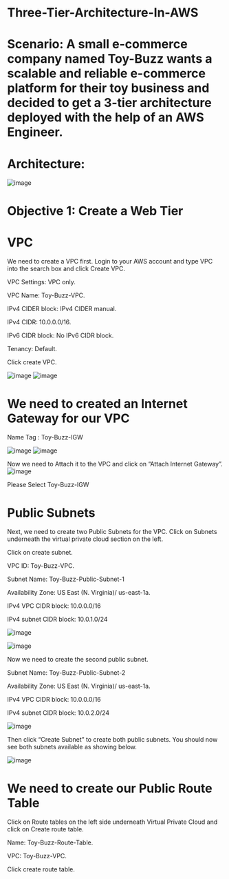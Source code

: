 # Three-Tier-Architecture-In-AWS
# Scenario: A small e-commerce company named Toy-Buzz wants a scalable and reliable e-commerce platform for their toy business and decided to get a 3-tier architecture deployed with the help of an AWS Engineer.

# Architecture:
![image](https://github.com/JohnnyLouisTech/Three-Tier-Architecture-In-AWS-/assets/29494723/963b35a1-50a8-4cd5-888e-5ed81b92d08f)

# Objective 1: Create a Web Tier
# VPC
We need to create a VPC first. Login to your AWS account and type VPC into the search box and click Create VPC.

VPC Settings: VPC only.

VPC Name: Toy-Buzz-VPC.

IPv4 CIDER block: IPv4 CIDER manual.

IPv4 CIDR: 10.0.0.0/16.

IPv6 CIDR block: No IPv6 CIDR block.

Tenancy: Default.

Click create VPC.

![image](https://github.com/JohnnyLouisTech/Three-Tier-Architecture-In-AWS-/assets/29494723/244e7bb6-e3b5-44ad-b03c-2cf40f2b4d64)
![image](https://github.com/JohnnyLouisTech/Three-Tier-Architecture-In-AWS-/assets/29494723/0ea59253-61a8-49bb-829c-670ad92af42f)

# We need to created an Internet Gateway for our VPC
Name Tag : Toy-Buzz-IGW

![image](https://github.com/JohnnyLouisTech/Three-Tier-Architecture-In-AWS-/assets/29494723/826a42e9-e30c-4a91-8080-ff26f1156477)
![image](https://github.com/JohnnyLouisTech/Three-Tier-Architecture-In-AWS-/assets/29494723/c3e274b4-c093-44ab-9b99-9fcd11d7f975)

Now we need to Attach it to the VPC and click on “Attach Internet Gateway”.
![image](https://github.com/JohnnyLouisTech/Three-Tier-Architecture-In-AWS-/assets/29494723/f50f5b74-5ca5-4f2e-af04-31b580f740a2)

Please Select Toy-Buzz-IGW

# Public Subnets
Next, we need to create two Public Subnets for the VPC. Click on Subnets underneath the virtual private cloud section on the left.

Click on create subnet.

VPC ID: Toy-Buzz-VPC.

Subnet Name: Toy-Buzz-Public-Subnet-1

Availability Zone: US East (N. Virginia)/ us-east-1a.

IPv4 VPC CIDR block: 10.0.0.0/16

IPv4 subnet CIDR block: 10.0.1.0/24

![image](https://github.com/JohnnyLouisTech/Three-Tier-Architecture-In-AWS-/assets/29494723/f2c086f9-fffd-43a1-b9a1-758e027f7ea3)

![image](https://github.com/JohnnyLouisTech/Three-Tier-Architecture-In-AWS-/assets/29494723/f9978444-7e6c-4387-aafa-92d146da897a)

Now we need to create the second public subnet.

Subnet Name: Toy-Buzz-Public-Subnet-2

Availability Zone: US East (N. Virginia)/ us-east-1a.

IPv4 VPC CIDR block: 10.0.0.0/16

IPv4 subnet CIDR block: 10.0.2.0/24

![image](https://github.com/JohnnyLouisTech/Three-Tier-Architecture-In-AWS-/assets/29494723/73c61db0-48fa-49cb-b9f8-ec4d823f80f1)

Then click “Create Subnet” to create both public subnets. You should now see both subnets available as showing below. 

![image](https://github.com/JohnnyLouisTech/Three-Tier-Architecture-In-AWS-/assets/29494723/2c8d9776-04d3-4021-b21f-8ce788d51ccf)

# We need to create our Public Route Table
Click on Route tables on the left side underneath Virtual Private Cloud and click on Create route table.

Name: Toy-Buzz-Route-Table.

VPC: Toy-Buzz-VPC.

Click create route table.

